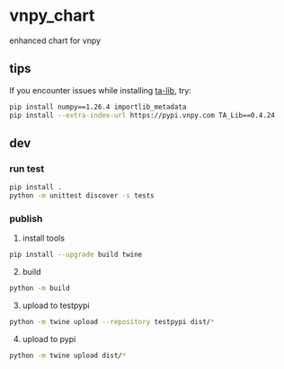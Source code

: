 # vnpy_chart

enhanced chart for vnpy

## tips

If you encounter issues while installing [ta-lib](https://github.com/TA-Lib/ta-lib-python), try:

```sh
pip install numpy==1.26.4 importlib_metadata
pip install --extra-index-url https://pypi.vnpy.com TA_Lib==0.4.24
```

## dev

### run test

```sh
pip install .
python -m unittest discover -s tests
```

### publish

1. install tools

```sh
pip install --upgrade build twine
```

2. build

```sh
python -m build
```

3. upload to testpypi

```sh
python -m twine upload --repository testpypi dist/*
```

4. upload to pypi

```sh
python -m twine upload dist/*
```
